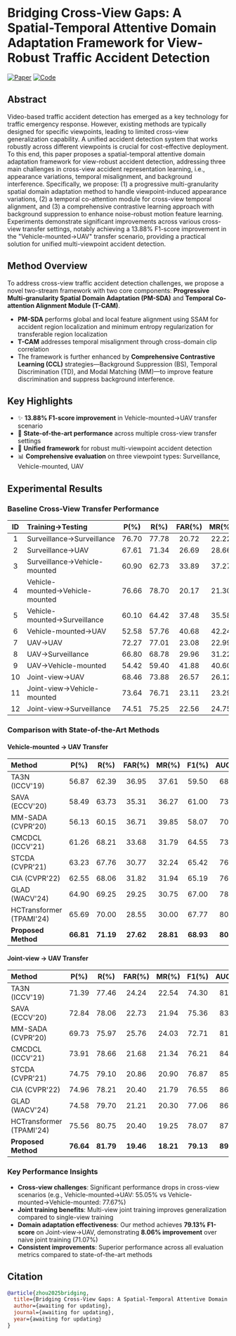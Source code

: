 # Bridging Cross-View Gaps: A Spatial-Temporal Attentive Domain Adaptation Framework for View-Robust Traffic Accident Detection

[![Paper](https://img.shields.io/badge/Paper-IEEE%20TII-blue)]()
[![Code](https://img.shields.io/badge/Code-PyTorch-red)](https://pytorch.org/)

## Abstract

Video-based traffic accident detection has emerged as a key technology for traffic emergency response. However, existing methods are typically designed for specific viewpoints, leading to limited cross-view generalization capability. A unified accident detection system that works robustly across different viewpoints is crucial for cost-effective deployment. To this end, this paper proposes a spatial-temporal attentive domain adaptation framework for view-robust accident detection, addressing three main challenges in cross-view accident representation learning, i.e., appearance variations, temporal misalignment, and background interference. Specifically, we propose: (1) a progressive multi-granularity spatial domain adaptation method to handle viewpoint-induced appearance variations, (2) a temporal co-attention module for cross-view temporal alignment, and (3) a comprehensive contrastive learning approach with background suppression to enhance noise-robust motion feature learning. Experiments demonstrate significant improvements across various cross-view transfer settings, notably achieving a 13.88% F1-score improvement in the "Vehicle-mounted→UAV" transfer scenario, providing a practical solution for unified multi-viewpoint accident detection.

## Method Overview

To address cross-view traffic accident detection challenges, we propose a novel two-stream framework with two core components: **Progressive Multi-granularity Spatial Domain Adaptation (PM-SDA)** and **Temporal Co-attention Alignment Module (T-CAM)**. 

- **PM-SDA** performs global and local feature alignment using SSAM for accident region localization and minimum entropy regularization for transferable region localization
- **T-CAM** addresses temporal misalignment through cross-domain clip correlation
- The framework is further enhanced by **Comprehensive Contrastive Learning (CCL)** strategies—Background Suppression (BS), Temporal Discrimination (TD), and Modal Matching (MM)—to improve feature discrimination and suppress background interference.

## Key Highlights

- ✨ **13.88% F1-score improvement** in Vehicle-mounted→UAV transfer scenario
- 🚀 **State-of-the-art performance** across multiple cross-view transfer settings
- 🎯 **Unified framework** for robust multi-viewpoint accident detection
- 📊 **Comprehensive evaluation** on three viewpoint types: Surveillance, Vehicle-mounted, UAV

## Experimental Results

### Baseline Cross-View Transfer Performance

| ID | Training→Testing | P(%) | R(%) | FAR(%) | MR(%) | F1(%) |
|:--:|:-----------------|:----:|:----:|:------:|:-----:|:-----:|
| 1  | Surveillance→Surveillance | 76.70 | 77.78 | 20.72 | 22.22 | **77.23** |
| 2  | Surveillance→UAV | 67.61 | 71.34 | 26.69 | 28.66 | 69.43 |
| 3  | Surveillance→Vehicle-mounted | 60.90 | 62.73 | 33.89 | 37.27 | 61.80 |
| 4  | Vehicle-mounted→Vehicle-mounted | 76.66 | 78.70 | 20.17 | 21.30 | **77.67** |
| 5  | Vehicle-mounted→Surveillance | 60.10 | 64.42 | 37.48 | 35.58 | 62.19 |
| 6  | Vehicle-mounted→UAV | 52.58 | 57.76 | 40.68 | 42.24 | 55.05 |
| 7  | UAV→UAV | 72.27 | 77.01 | 23.08 | 22.99 | **74.57** |
| 8  | UAV→Surveillance | 66.80 | 68.78 | 29.96 | 31.22 | 67.78 |
| 9  | UAV→Vehicle-mounted | 54.42 | 59.40 | 41.88 | 40.60 | 56.80 |
| 10 | Joint-view→UAV | 68.46 | 73.88 | 26.57 | 26.12 | **71.07** |
| 11 | Joint-view→Vehicle-mounted | 73.64 | 76.71 | 23.11 | 23.29 | **75.14** |
| 12 | Joint-view→Surveillance | 74.51 | 75.25 | 22.56 | 24.75 | **74.88** |

### Comparison with State-of-the-Art Methods

#### Vehicle-mounted → UAV Transfer

| Method | P(%) | R(%) | FAR(%) | MR(%) | F1(%) | AUC(%) |
|:-------|:----:|:----:|:------:|:-----:|:-----:|:------:|
| TA3N (ICCV'19) | 56.87 | 62.39 | 36.95 | 37.61 | 59.50 | 68.83 |
| SAVA (ECCV'20) | 58.49 | 63.73 | 35.31 | 36.27 | 61.00 | 73.08 |
| MM-SADA (CVPR'20) | 56.13 | 60.15 | 36.71 | 39.85 | 58.07 | 70.64 |
| CMCDCL (ICCV'21) | 61.26 | 68.21 | 33.68 | 31.79 | 64.55 | 73.71 |
| STCDA (CVPR'21) | 63.23 | 67.76 | 30.77 | 32.24 | 65.42 | 76.08 |
| CIA (CVPR'22) | 62.55 | 68.06 | 31.82 | 31.94 | 65.19 | 76.51 |
| GLAD (WACV'24) | 64.90 | 69.25 | 29.25 | 30.75 | 67.00 | 78.29 |
| HCTransformer (TPAMI'24) | 65.69 | 70.00 | 28.55 | 30.00 | 67.77 | 80.03 |
| **Proposed Method** | **66.81** | **71.19** | **27.62** | **28.81** | **68.93** | **80.56** |

#### Joint-view → UAV Transfer

| Method | P(%) | R(%) | FAR(%) | MR(%) | F1(%) | AUC(%) |
|:-------|:----:|:----:|:------:|:-----:|:-----:|:------:|
| TA3N (ICCV'19) | 71.39 | 77.46 | 24.24 | 22.54 | 74.30 | 81.78 |
| SAVA (ECCV'20) | 72.84 | 78.06 | 22.73 | 21.94 | 75.36 | 83.78 |
| MM-SADA (CVPR'20) | 69.73 | 75.97 | 25.76 | 24.03 | 72.71 | 81.16 |
| CMCDCL (ICCV'21) | 73.91 | 78.66 | 21.68 | 21.34 | 76.21 | 84.12 |
| STCDA (CVPR'21) | 74.75 | 79.10 | 20.86 | 20.90 | 76.87 | 85.35 |
| CIA (CVPR'22) | 74.96 | 78.21 | 20.40 | 21.79 | 76.55 | 86.48 |
| GLAD (WACV'24) | 74.58 | 79.70 | 21.21 | 20.30 | 77.06 | 86.43 |
| HCTransformer (TPAMI'24) | 75.56 | 80.75 | 20.40 | 19.25 | 78.07 | 87.39 |
| **Proposed Method** | **76.64** | **81.79** | **19.46** | **18.21** | **79.13** | **89.92** |

### Key Performance Insights

- **Cross-view challenges**: Significant performance drops in cross-view scenarios (e.g., Vehicle-mounted→UAV: 55.05% vs Vehicle-mounted→Vehicle-mounted: 77.67%)
- **Joint training benefits**: Multi-view joint training improves generalization compared to single-view training  
- **Domain adaptation effectiveness**: Our method achieves **79.13% F1-score** on Joint-view→UAV, demonstrating **8.06% improvement** over naive joint training (71.07%)
- **Consistent improvements**: Superior performance across all evaluation metrics compared to state-of-the-art methods

## Citation

```bibtex  
@article{zhou2025bridging,  
  title={Bridging Cross-View Gaps: A Spatial-Temporal Attentive Domain Adaptation Framework for View-Robust Traffic Accident Detection},  
  author={awaiting for updating},  
  journal={awaiting for updating},  
  year={awaiting for updating}  
}  
